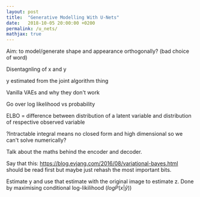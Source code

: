 ```yaml
---
layout: post
title:  "Generative Modelling With U-Nets"
date:   2018-10-05 20:00:00 +0200
permalink: /u_nets/
mathjax: true
---
```


Aim: to model/generate shape and appearance orthogonally? (bad choice of word)

Disentagnling of x and y

y estimated from the joint algorithm thing

Vanilla VAEs and why they don't work

Go over log likelihood vs probability

ELBO = difference between distribution of a latent variable and distribution of respective observed variable

?Intractable integral means no closed form and high dimensional so we can't solve numerically?

Talk about the maths behind the encoder and decoder.

Say that this: https://blog.evjang.com/2016/08/variational-bayes.html should be read first but maybe just rehash the most important bits.

Estimate y and use that estimate with the original image to estimate z. Done by maximising conditional log-likilihood ($log P(x|\hat{y})​$)